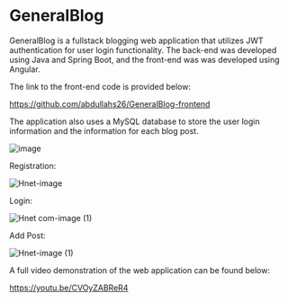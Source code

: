 # GeneralBlog
GeneralBlog is a fullstack blogging web application that utilizes JWT authentication for user login functionality. The back-end was developed using Java and Spring Boot,
and the front-end was was developed using Angular. 

The link to the front-end code is provided below:

https://github.com/abdullahs26/GeneralBlog-frontend

The application also uses a MySQL database to store the user login information and the information for each blog post.

![image](https://user-images.githubusercontent.com/74064210/104149900-021c0780-53a6-11eb-830d-5cd57c8c1c33.png)

Registration:

![Hnet-image](https://user-images.githubusercontent.com/74064210/104150811-20373700-53a9-11eb-9f41-ae1934d51dc0.gif)

Login:

![Hnet com-image (1)](https://user-images.githubusercontent.com/74064210/104150921-802ddd80-53a9-11eb-9354-b3143a0c6a14.gif)


Add Post:

![Hnet-image (1)](https://user-images.githubusercontent.com/74064210/104151013-d733b280-53a9-11eb-83a9-84f1bd33c938.gif)

A full video demonstration of the web application can be found below:

https://youtu.be/CVOyZABReR4

